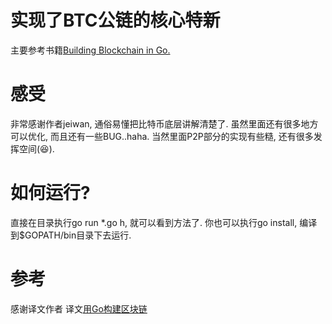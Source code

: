 # 实现了BTC公链的核心特新
主要参考书籍[Building Blockchain in Go.](https://jeiwan.cc/posts/building-blockchain-in-go-part-1/)

# 感受
非常感谢作者jeiwan, 通俗易懂把比特币底层讲解清楚了. 虽然里面还有很多地方可以优化, 而且还有一些BUG..haha.
当然里面P2P部分的实现有些糙, 还有很多发挥空间(😆).

# 如何运行?
直接在目录执行go run *.go h, 就可以看到方法了. 
你也可以执行go install, 编译到$GOPATH/bin目录下去运行.

# 参考
感谢译文作者
译文[用Go构建区块链](https://liuchengxu.gitbooks.io/blockchain-tutorial/content/part-1/basic-prototype.html)